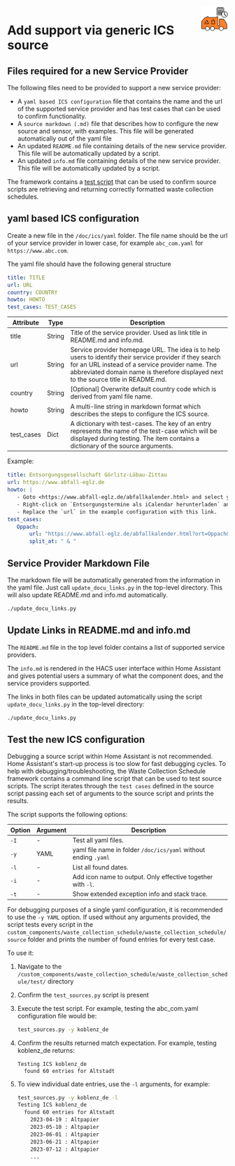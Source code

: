 <img src="/images/icon.png" alt="Waste Collection Schedule logo" title="Waste Collection Schedule" align="right" height="60" />

# Add support via generic ICS source

## Files required for a new Service Provider

The following files need to be provided to support a new service provider:

- A `yaml based ICS configuration` file that contains the name and the url of the supported service provider and has test cases that can be used to confirm functionality.
- A `source markdown (.md)` file that describes how to configure the new source and sensor, with examples. This file will be generated automatically out of the yaml file 
- An updated `README.md` file containing details of the new service provider. This file will be automatically updated by a script.
- An updated `info.md` file containing details of the new service provider. This file will be automatically updated by a script.

The framework contains a [test script](#test-the-new-source-file) that can be used to confirm source scripts are retrieving and returning correctly formatted waste collection schedules.

## yaml based ICS configuration

Create a new file in the `/doc/ics/yaml` folder. The file name should be the url of your service provider in lower case, for example `abc_com.yaml` for `https://www.abc.com`.

The yaml file should have the following general structure

```yaml
title: TITLE
url: URL
country: COUNTRY
howto: HOWTO
test_cases: TEST_CASES
```

| Attribute | Type | Description |
|-|-|-|
| title | String | Title of the service provider. Used as link title in README.md and info.md. |
| url | String | Service provider homepage URL. The idea is to help users to identify their service provider if they search for an URL instead of a service provider name. The abbreviated domain name is therefore displayed next to the source title in README.md. |
| country | String | [Optional] Overwrite default country code which is derived from yaml file name. |
| howto | String | A multi-line string in markdown format which describes the steps to configure the ICS source. |
| test_cases | Dict | A dictionary with test-cases. The key of an entry represents the name of the test-case which will be displayed during testing. The item contains a dictionary of the source arguments. |

Example:

```yaml
title: Entsorgungsgesellschaft Görlitz-Löbau-Zittau
url: https://www.abfall-eglz.de
howto: |
   - Goto <https://www.abfall-eglz.de/abfallkalender.html> and select your municipality.  
   - Right-click on `Entsorgungstermine als iCalendar herunterladen` and copy link address.
   - Replace the `url` in the example configuration with this link.
test_cases:
   Oppach:
       url: "https://www.abfall-eglz.de/abfallkalender.html?ort=Oppach&ortsteil=Ort+Oppach&strasse=&ics=1"
       split_at: " & "
```

## Service Provider Markdown File

The markdown file will be automatically generated from the information in the yaml file. Just call `update_docu_links.py` in the top-level directory. This will also update README.md and info.md automatically.

```bash
./update_docu_links.py
```

## Update Links in README.md and info.md

The `README.md` file in the top level folder contains a list of supported service providers.

The `info.md` is rendered in the HACS user interface within Home Assistant and gives potential users a summary of what the component does, and the service providers supported.

The links in both files can be updated automatically using the script `update_docu_links.py` in the top-level directory:

```bash
./update_docu_links.py
```

## Test the new ICS configuration

Debugging a source script within Home Assistant is not recommended. Home Assistant's start-up process is too slow for fast debugging cycles. To help with debugging/troubleshooting, the Waste Collection Schedule framework contains a command line script that can be used to test source scripts. The script iterates through the `test cases` defined in the source script passing each set of arguments to the source script and prints the results.

The script supports the following options:

| Option | Argument | Description |
|--------|----------|-|
| `-I`   | -        | Test all yaml files. |
| `-y`   | YAML     | yaml file name in folder `/doc/ics/yaml` without ending `.yaml` |
| `-l`   | -        | List all found dates. |
| `-i`   | -        | Add icon name to output. Only effective together with `-l`. |
| `-t`   | -        | Show extended exception info and stack trace. |

For debugging purposes of a single yaml configuration, it is recommended to use the `-y YAML` option. If used without any arguments provided, the script tests every script in the `custom_components/waste_collection_schedule/waste_collection_schedule/source` folder and prints the number of found entries for every test case.

To use it:

1. Navigate to the `/custom_components/waste_collection_schedule/waste_collection_schedule/test/` directory
2. Confirm the `test_sources.py` script is present
3. Execute the test script. For example, testing the abc_com.yaml configuration file would be:

   ```bash
   test_sources.py -y koblenz_de
   ```

4. Confirm the results returned match expectation. For example, testing koblenz_de returns:

   ```text
   Testing ICS koblenz_de
     found 60 entries for Altstadt
   ```

5. To view individual date entries, use the `-l` arguments, for example:

   ```bash
   test_sources.py -y koblenz_de -l
   Testing ICS koblenz_de
     found 60 entries for Altstadt
       2023-04-19 : Altpapier
       2023-05-10 : Altpapier
       2023-06-01 : Altpapier
       2023-06-21 : Altpapier
       2023-07-12 : Altpapier
       ...
   ```
